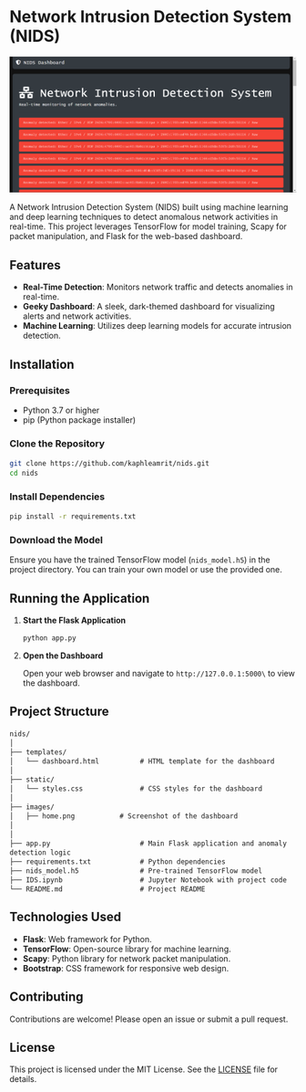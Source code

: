 
# Network Intrusion Detection System (NIDS)

![NIDS Dashboard](/images/home.png)

A Network Intrusion Detection System (NIDS) built using machine learning and deep learning techniques to detect anomalous network activities in real-time. This project leverages TensorFlow for model training, Scapy for packet manipulation, and Flask for the web-based dashboard.

## Features

- **Real-Time Detection**: Monitors network traffic and detects anomalies in real-time.
- **Geeky Dashboard**: A sleek, dark-themed dashboard for visualizing alerts and network activities.
- **Machine Learning**: Utilizes deep learning models for accurate intrusion detection.

## Installation

### Prerequisites

- Python 3.7 or higher
- pip (Python package installer)

### Clone the Repository

```bash
git clone https://github.com/kaphleamrit/nids.git
cd nids
```

### Install Dependencies

```bash
pip install -r requirements.txt
```

### Download the Model

Ensure you have the trained TensorFlow model (`nids_model.h5`) in the project directory. You can train your own model or use the provided one.

## Running the Application

1. **Start the Flask Application**

   ```bash
   python app.py
   ```

2. **Open the Dashboard**

   Open your web browser and navigate to `http://127.0.0.1:5000\` to view the dashboard.

## Project Structure

```plaintext
nids/
│
├── templates/
│   └── dashboard.html          # HTML template for the dashboard
│
├── static/
│   └── styles.css              # CSS styles for the dashboard
│
├── images/
│   ├── home.png           # Screenshot of the dashboard
│   
│
├── app.py                      # Main Flask application and anomaly detection logic
├── requirements.txt            # Python dependencies
├── nids_model.h5               # Pre-trained TensorFlow model
├── IDS.ipynb                   # Jupyter Notebook with project code
└── README.md                   # Project README
```

## Technologies Used

- **Flask**: Web framework for Python.
- **TensorFlow**: Open-source library for machine learning.
- **Scapy**: Python library for network packet manipulation.
- **Bootstrap**: CSS framework for responsive web design.

## Contributing

Contributions are welcome! Please open an issue or submit a pull request.

## License

This project is licensed under the MIT License. See the [LICENSE](LICENSE) file for details.
